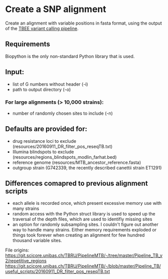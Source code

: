 # Create a SNP alignment

Create an alignment with variable positions in fasta format, using the 
output of the [TBEE variant calling pipeline](https://git.scicore.unibas.ch/TBRU/PipelineMTB/-/tree/master/Pipeline_TB_v2).


## Requirements
Biopython is the only non-standard Python library that is used. 


## Input: 
* list of G numbers without header (-i)
* path to output directory (-o)

### For large alignments (> 10,000 strains):
* number of randomly chosen sites to include (-n)

## Defaults are provided for:
* drug resistance loci to exclude (resources/20160911_DR_filter_pos_reseqTB.txt)
* Illumina blindspots to exclude (resources/regions_blindspots_modlin_farhat.bed)
* reference genome (resources/MTB_ancestor_reference.fasta)
* outgroup strain (G742339, the recently described canettii strain ET1291)


## Differences comapred to previous alignment scripts
* each allele is recorded once, which present excessive memory use with many strains
* random access with the Python struct library is used to speed up the traversal of the depth files, which are used to identifiy missing sites
* an option for randomly subsampling sites. I couldn't figure out another way to handle many strains. Either memory requirements exploded or things took forever when creating an alignment for few hundred thousand variable sites. 



File origins: 
https://git.scicore.unibas.ch/TBRU/PipelineMTB/-/tree/master/Pipeline_TB_v2/repetitive_regions
https://git.scicore.unibas.ch/TBRU/PipelineMTB/-/blob/master/Pipeline_TB/useful_scripts/20160911_DR_filter_pos_reseqTB.txt



